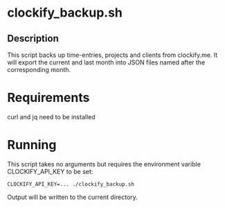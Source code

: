 # clockify_backup.sh

## Description

This script backs up time-entries, projects and clients from clockify.me. It will export the current and last month
into JSON files named after the corresponding month. 

# Requirements

curl and jq need to be installed

# Running

This script takes no arguments but requires the environment varible CLOCKIFY_API_KEY to be set:

```
CLOCKIFY_API_KEY=... ./clockify_backup.sh
```

Output will be written to the current directory.

